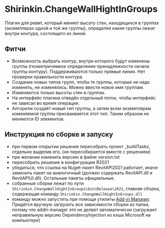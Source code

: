 # Shirinkin.ChangeWallHightInGroups

Плагин для ревит, который меняет высоту стен, находящихся в группах (экземплярах одной и той же группы), определяя какие группы лежат внутри контура, состоящего из линий.

## Фитчи

- Возможность выбрать контур, внутри которого будут изменены группы (геометричемкое определение принадлежности начала группы контуру). Поддерживаются только прямые линии. Нет проверки правильности контура.
- Создание новых типов групп, чтобы те группы, которые не надо изменять, не изменялись. Можно ввести новое имя группам.
- Изменяются только высоты стен в группах.
- На интерфейс плагина отведён отдельный поток, чтобы интерфейс не зависал во время операции.
- Алгоритм создаёт новый тип группы, а затем всем экземплярам изменяемой группы присваивается этот тип. Таким образом не меняются ID элементов.

## Инструкция по сборке и запуску

- при первом открытии решения пересобрать проект _buildTasks, отдельно выделив его, (не пересобирается вместе с решением)
- при желании изменить версию в файле version.txt
- пересобрать решение в конфигурации R2021
- убедиться, что ссылка на Nuget-пакет RevitAPI2021 работает, иначе заменить пакет на аналогичный (должен содержать RevitAPI.dll и RevitAPIUI.dll). Остальные пакеты официальные.
- собранные сборки лежат по пути `Shirinkin.ChangeWallHightInGroups\bin\Release\2021`, главная сборка, содержащая команду `Shirinkin.ChangeWallHightInGroups.dll`
- команду можно запустить при помощи утилиты [Add-in Manager](https://github.com/chuongmep/RevitAddInManager). Придётся вручную загрузить все зависимости сборки из папки, потому что addin manager это не делвет автоматически (загружает неправильную версию DependencyInjection из кэша Microsoft на компьютере)
